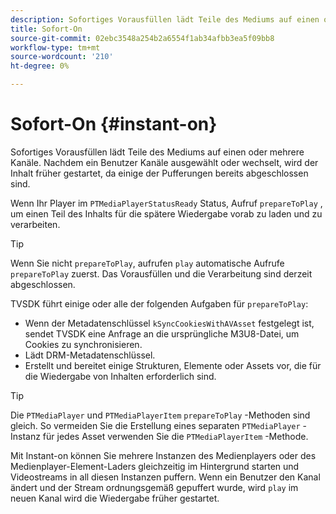 ```yaml
---
description: Sofortiges Vorausfüllen lädt Teile des Mediums auf einen oder mehrere Kanäle. Nachdem ein Benutzer Kanäle ausgewählt oder wechselt, wird der Inhalt früher gestartet, da einige der Pufferungen bereits abgeschlossen sind.
title: Sofort-On
source-git-commit: 02ebc3548a254b2a6554f1ab34afbb3ea5f09bb8
workflow-type: tm+mt
source-wordcount: '210'
ht-degree: 0%

---
```


# Sofort-On {#instant-on}

Sofortiges Vorausfüllen lädt Teile des Mediums auf einen oder mehrere Kanäle. Nachdem ein Benutzer Kanäle ausgewählt oder wechselt, wird der Inhalt früher gestartet, da einige der Pufferungen bereits abgeschlossen sind.

Wenn Ihr Player im `PTMediaPlayerStatusReady` Status, Aufruf `prepareToPlay` , um einen Teil des Inhalts für die spätere Wiedergabe vorab zu laden und zu verarbeiten.

>[!TIP]
>
>Wenn Sie nicht `prepareToPlay`, aufrufen `play` automatische Aufrufe `prepareToPlay` zuerst. Das Vorausfüllen und die Verarbeitung sind derzeit abgeschlossen.

TVSDK führt einige oder alle der folgenden Aufgaben für `prepareToPlay`:

* Wenn der Metadatenschlüssel `kSyncCookiesWithAVAsset` festgelegt ist, sendet TVSDK eine Anfrage an die ursprüngliche M3U8-Datei, um Cookies zu synchronisieren.
* Lädt DRM-Metadatenschlüssel.
* Erstellt und bereitet einige Strukturen, Elemente oder Assets vor, die für die Wiedergabe von Inhalten erforderlich sind.

>[!TIP]
>
>Die `PTMediaPlayer` und `PTMediaPlayerItem` `prepareToPlay` -Methoden sind gleich. So vermeiden Sie die Erstellung eines separaten `PTMediaPlayer` -Instanz für jedes Asset verwenden Sie die `PTMediaPlayerItem` -Methode.

Mit Instant-on können Sie mehrere Instanzen des Medienplayers oder des Medienplayer-Element-Laders gleichzeitig im Hintergrund starten und Videostreams in all diesen Instanzen puffern. Wenn ein Benutzer den Kanal ändert und der Stream ordnungsgemäß gepuffert wurde, wird `play` im neuen Kanal wird die Wiedergabe früher gestartet.
